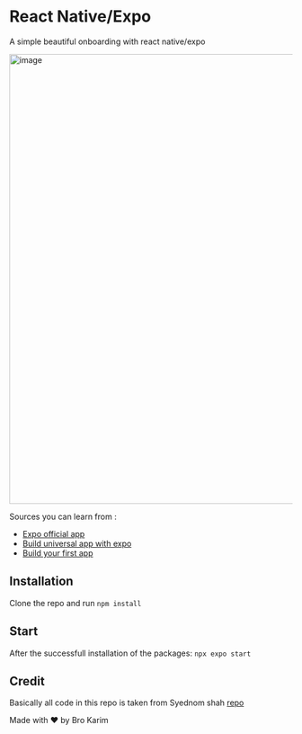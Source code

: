 # React Native/Expo 

 A simple beautiful onboarding with react native/expo

<img width="800" alt="image" src="https://github.com/BroKarim/Onboarding-mobile/assets/146515339/759e80f8-ec04-4324-8205-d45d65987bc2">

Sources you can learn from : 
- [Expo official app](https://docs.expo.dev/)
- [Build universal app with expo](https://docs.expo.dev/tutorial/introduction/)
- [Build your first app](https://dev.to/codesphere/building-your-first-react-native-application-with-expo-5381)


## Installation

Clone the repo and run `npm install`

## Start

After the successfull installation of the packages: `npx expo start`

## Credit

Basically all code in this repo is taken from Syednom shah [repo](https://github.com/syednomishah/Onboarding-UI-React-Native)


Made with ❤️ by Bro Karim
